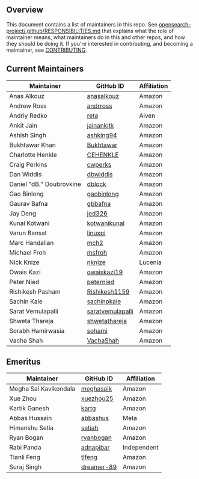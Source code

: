 ## Overview

This document contains a list of maintainers in this repo. See [opensearch-project/.github/RESPONSIBILITIES.md](https://github.com/opensearch-project/.github/blob/main/RESPONSIBILITIES.md#maintainer-responsibilities) that explains what the role of maintainer means, what maintainers do in this and other repos, and how they should be doing it. If you're interested in contributing, and becoming a maintainer, see [CONTRIBUTING](CONTRIBUTING.md).

## Current Maintainers

| Maintainer               | GitHub ID                                               | Affiliation |
|--------------------------|---------------------------------------------------------|-------------|
| Anas Alkouz              | [anasalkouz](https://github.com/anasalkouz)             | Amazon      |
| Andrew Ross              | [andrross](https://github.com/andrross)                 | Amazon      |
| Andriy Redko             | [reta](https://github.com/reta)                         | Aiven       |
| Ankit Jain               | [jainankitk](https://github.com/jainankitk)             | Amazon      |
| Ashish Singh             | [ashking94](https://github.com/ashking94)               | Amazon      |
| Bukhtawar Khan           | [Bukhtawar](https://github.com/Bukhtawar)               | Amazon      |
| Charlotte Henkle         | [CEHENKLE](https://github.com/CEHENKLE)                 | Amazon      |
| Craig Perkins            | [cwperks](https://github.com/cwperks)                   | Amazon      |
| Dan Widdis               | [dbwiddis](https://github.com/dbwiddis)                 | Amazon      |
| Daniel "dB." Doubrovkine | [dblock](https://github.com/dblock)                     | Amazon      |
| Gao Binlong              | [gaobinlong](https://github.com/gaobinlong)             | Amazon      |
| Gaurav Bafna             | [gbbafna](https://github.com/gbbafna)                   | Amazon      |
| Jay Deng                 | [jed326](https://github.com/jed326)                     | Amazon      |
| Kunal Kotwani            | [kotwanikunal](https://github.com/kotwanikunal)         | Amazon      |
| Varun Bansal             | [linuxpi](https://github.com/linuxpi)                   | Amazon      |
| Marc Handalian           | [mch2](https://github.com/mch2)                         | Amazon      |
| Michael Froh             | [msfroh](https://github.com/msfroh)                     | Amazon      |
| Nick Knize               | [nknize](https://github.com/nknize)                     | Lucenia     |
| Owais Kazi               | [owaiskazi19](https://github.com/owaiskazi19)           | Amazon      |
| Peter Nied               | [peternied](https://github.com/peternied)               | Amazon      |
| Rishikesh Pasham         | [Rishikesh1159](https://github.com/Rishikesh1159)       | Amazon      |
| Sachin Kale              | [sachinpkale](https://github.com/sachinpkale)           | Amazon      |
| Sarat Vemulapalli        | [saratvemulapalli](https://github.com/saratvemulapalli) | Amazon      |
| Shweta Thareja           | [shwetathareja](https://github.com/shwetathareja)       | Amazon      |
| Sorabh Hamirwasia        | [sohami](https://github.com/sohami)                     | Amazon      |
| Vacha Shah               | [VachaShah](https://github.com/VachaShah)               | Amazon      |

## Emeritus

| Maintainer             | GitHub ID                                   | Affiliation |
| ---------------------- |-------------------------------------------- | ----------- |
| Megha Sai Kavikondala  | [meghasaik](https://github.com/meghasaik)   | Amazon      |
| Xue Zhou               | [xuezhou25](https://github.com/xuezhou25)   | Amazon      |
| Kartik Ganesh          | [kartg](https://github.com/kartg)           | Amazon      |
| Abbas Hussain          | [abbashus](https://github.com/abbashus)     | Meta        |
| Himanshu Setia         | [setiah](https://github.com/setiah)         | Amazon      |
| Ryan Bogan             | [ryanbogan](https://github.com/ryanbogan)   | Amazon      |
| Rabi Panda             | [adnapibar](https://github.com/adnapibar)   | Independent |
| Tianli Feng            | [tlfeng](https://github.com/tlfeng)         | Amazon      |
| Suraj Singh            | [dreamer-89](https://github.com/dreamer-89) | Amazon      |
